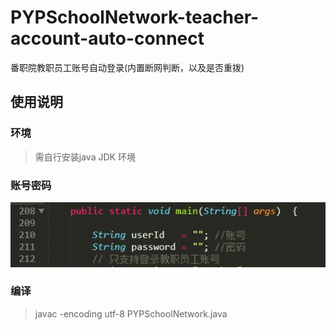 # PYPSchoolNetwork-teacher-account-auto-connect
番职院教职员工账号自动登录(内置断网判断，以及是否重拨)

## 使用说明

### 环境

> 需自行安装java JDK 环境

### 账号密码

![](./images/user.jpg)

### 编译
> javac -encoding utf-8 PYPSchoolNetwork.java
